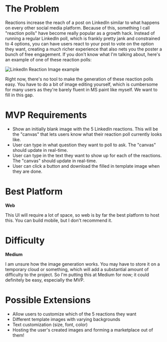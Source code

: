 # The Problem
Reactions increase the reach of a post on LinkedIn similar to what happens on every other social media platform. Because of this, something I call "reaction polls" have become really popular as a growth hack. Instead of running a regular LinkedIn poll, which is frankly pretty jank and constrained to 4 options, you can have users react to your post to vote on the option they want, creating a much richer experience that also nets you the poster a bunch of free engagement. If you don't know what I'm talking about, here's an example of one of these reaction polls:

![LinkedIn Reaction Image example](https://github.com/Gear61/Software-Project-Ideas/blob/main/media/linkedin_reaction_image_example.png)

Right now, there's no tool to make the generation of these reaction polls easy. You have to do a bit of image editing yourself, which is cumbersome for many users as they're barely fluent in MS paint like myself. We want to fill in this gap.

# MVP Requirements
- Show an initially blank image with the 5 LinkedIn reactions. This will be the "canvas" that lets users know what their reaction poll currently looks like.
- User can type in what question they want to poll to ask. The "canvas" should update in real-time.
- User can type in the text they want to show up for each of the reactions. The "canvas" should update in real-time.
- User can click a button and download the filled in template image when they are done.

# Best Platform
**Web**

This UI will require a lot of space, so web is by far the best platform to host this. You can build mobile, but I don't recommend it.

# Difficulty
**Medium**

I am unsure how the image generation works. You may have to store it on a temporary cloud or something, which will add a substantial amount of difficulty to the project. So I'm putting this at Medium for now; it could definitely be easy, especially the MVP.

# Possible Extensions
- Allow users to customize which of the 5 reactions they want
- Different template images with varying backgrounds
- Text customization (size, font, color)
- Hosting the user's created images and forming a marketplace out of them!
